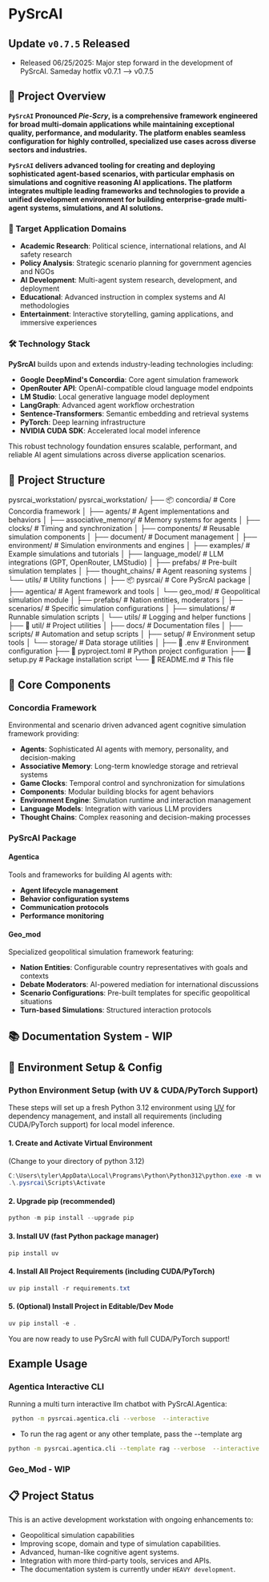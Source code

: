# PySrcAI

## **Update** `v0.7.5` Released

- Released 06/25/2025: Major step forward in the development of PySrcAI. Sameday hotfix v0.7.1 --> v0.7.5

## 🎯 Project Overview

**`PySrcAI` Pronounced _Pie-Scry_, is a comprehensive framework engineered for broad multi-domain applications while maintaining exceptional quality, performance, and modularity. The platform enables seamless configuration for highly controlled, specialized use cases across diverse sectors and industries.**

**`PySrcAI` delivers advanced tooling for creating and deploying sophisticated agent-based scenarios, with particular emphasis on simulations and cognitive reasoning AI applications. The platform integrates multiple leading frameworks and technologies to provide a unified development environment for building enterprise-grade multi-agent systems, simulations, and AI solutions.**

### 🔬 Target Application Domains

- **Academic Research**: Political science, international relations, and AI safety research
- **Policy Analysis**: Strategic scenario planning for government agencies and NGOs  
- **AI Development**: Multi-agent system research, development, and deployment
- **Educational**: Advanced instruction in complex systems and AI methodologies
- **Entertainment**: Interactive storytelling, gaming applications, and immersive experiences

### 🛠️ Technology Stack

**PySrcAI** builds upon and extends industry-leading technologies including:

- **Google DeepMind's Concordia**: Core agent simulation framework
- **OpenRouter API**: OpenAI-compatible cloud language model endpoints
- **LM Studio**: Local generative language model deployment
- **LangGraph**: Advanced agent workflow orchestration
- **Sentence-Transformers**: Semantic embedding and retrieval systems
- **PyTorch**: Deep learning infrastructure
- **NVIDIA CUDA SDK**: Accelerated local model inference

This robust technology foundation ensures scalable, performant, and reliable AI agent simulations across diverse application scenarios.

## 📁 Project Structure

pysrcai_workstation/
pysrcai_workstation/
├── 📦 concordia/                    # Core Concordia framework
│   ├── agents/                      # Agent implementations and behaviors
│   ├── associative_memory/          # Memory systems for agents
│   ├── clocks/                      # Timing and synchronization
│   ├── components/                  # Reusable simulation components
│   ├── document/                    # Document management
│   ├── environment/                 # Simulation environments and engines
│   ├── examples/                    # Example simulations and tutorials
│   ├── language_model/              # LLM integrations (GPT, OpenRouter, LMStudio)
│   ├── prefabs/                     # Pre-built simulation templates
│   ├── thought_chains/              # Agent reasoning systems
│   └── utils/                       # Utility functions
│
├── 📦 pysrcai/                      # Core PySrcAI package
│   ├── agentica/                    # Agent framework and tools
│   └── geo_mod/                     # Geopolitical simulation module
│       ├── prefabs/                 # Nation entities, moderators
│       ├── scenarios/               # Specific simulation configurations
│       ├── simulations/             # Runnable simulation scripts
│       └── utils/                   # Logging and helper functions
│
├── 📁 util/                         # Project utilities
│   ├── docs/                        # Documentation files
│   ├── scripts/                     # Automation and setup scripts
│   ├── setup/                       # Environment setup tools
│   └── storage/                     # Data storage utilities
│
├── 📄 .env                          # Environment configuration
├── 📄 pyproject.toml               # Python project configuration
├── 📄 setup.py                     # Package installation script
└── 📄 README.md                    # This file

## 🧩 Core Components

### Concordia Framework

Environmental and scenario driven advanced agent cognitive simulation framework providing:

- **Agents**: Sophisticated AI agents with memory, personality, and decision-making
- **Associative Memory**: Long-term knowledge storage and retrieval systems
- **Game Clocks**: Temporal control and synchronization for simulations
- **Components**: Modular building blocks for agent behaviors
- **Environment Engine**: Simulation runtime and interaction management
- **Language Models**: Integration with various LLM providers
- **Thought Chains**: Complex reasoning and decision-making processes

### PySrcAI Package

#### Agentica

Tools and frameworks for building AI agents with:

- **Agent lifecycle management**
- **Behavior configuration systems**
- **Communication protocols**
- **Performance monitoring**

#### Geo_mod

Specialized geopolitical simulation framework featuring:

- **Nation Entities**: Configurable country representatives with goals and contexts
- **Debate Moderators**: AI-powered mediation for international discussions
- **Scenario Configurations**: Pre-built templates for specific geopolitical situations
- **Turn-based Simulations**: Structured interaction protocols

## 📚 Documentation System - WIP

## 🔧 Environment Setup & Config

### Python Environment Setup (with UV & CUDA/PyTorch Support)

These steps will set up a fresh Python 3.12 environment using [UV](https://github.com/astral-sh/uv) for dependency management, and install all requirements (including CUDA/PyTorch support) for local model inference.

#### 1. Create and Activate Virtual Environment

(Change to your directory of python 3.12)

```powershell
C:\Users\tyler\AppData\Local\Programs\Python\Python312\python.exe -m venv .pysrcai 
.\.pysrcai\Scripts\Activate
```

#### 2. Upgrade pip (recommended)

```powershell
python -m pip install --upgrade pip
```

#### 3. Install UV (fast Python package manager)

```powershell
pip install uv
```

#### 4. Install All Project Requirements (including CUDA/PyTorch)

```powershell
uv pip install -r requirements.txt
```

#### 5. (Optional) Install Project in Editable/Dev Mode

```powershell
uv pip install -e .
```

You are now ready to use PySrcAI with full CUDA/PyTorch support!

## **Example Usage**

### Agentica Interactive CLI

Running a multi turn interactive llm chatbot with PySrcAI.Agentica:

```bash
 python -m pysrcai.agentica.cli --verbose  --interactive
```

- To run the rag agent or any other template, pass the --template arg

```bash
python -m pysrcai.agentica.cli --template rag --verbose  --interactive
```
  
### Geo_Mod  - WIP

## 📋 Project Status

This is an active development workstation with ongoing enhancements to:

- Geopolitical simulation capabilities
- Improving scope, domain and type of simulation capabilities.
- Advanced, human-like cognitive agent systems.
- Integration with more third-party tools, services and APIs.
- The documentation system is currently under `HEAVY development`.

